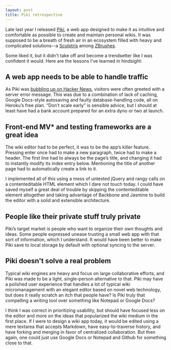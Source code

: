 ```yaml
---
layout: post
title: Piki retrospective
---
```


Late last year I released [Piki](http://piki.heroku.com), a web app designed to make it as intuitive and comfortable as possible to create and maintain personal wikis. It was supposed to be a breath of fresh air in an ecosystem filled with heavy and complicated solutions--a [Sculptris](/images/sculptris.png) among [ZBrushes](/images/zbrush.jpg).

Some liked it, but it didn't take off and become a trendsetter like I was confident it would. Here are the lessons I've learned in hindsight:

## A web app needs to be able to handle traffic 

As Piki was [bubbling up on Hacker News](https://news.ycombinator.com/item?id=4646665), visitors were often greeted with a server error message. This was due to a combination of lack of caching, Google Docs-style autosaving and faulty database-handling code, all on Heroku’s free plan. “Don’t scale early” is sensible advice, but I should at least have had a bank account prepared for an extra dyno or two at launch.

## Front-end MV* and testing frameworks are a great idea

The wiki editor had to be perfect, it was to be the app’s killer feature. Pressing enter once had to make a new paragraph, twice had to make a header. The first line had to always be the page’s title, and changing it had to instantly modify its index entry below. Mentioning the title of another page had to automatically create a link to it.

I implemented all of this using a mess of untested jQuery and rangy calls on a contenteditable HTML element which I dare not touch today. I could have saved myself a great deal of trouble by skipping the contenteditable element altogether and taking advantage of Backbone and Jasmine to build the editor with a solid and extensible architecture.

## People like their private stuff truly private

Piki’s target market is people who want to organize their own thoughts and ideas. Some people expressed unease trusting a small web app with that sort of information, which I understand. It would have been better to make Piki save to local storage by default with optional syncing to the server.

## Piki doesn't solve a real problem

Typical wiki engines are heavy and focus on large collaborative efforts, and Piki was made to be a light, single-person alternative to that. Piki may have a polished user experience that handles a lot of typical wiki micromanagement with an elegant editor based on novel web technology, but does it really scratch an itch that people have? Is Piki truly that compelling a writing tool over something like Notepad or Google Docs?

I think I was correct in prioritizing usability, but should have focused less on the editor and more on the ideas that popularized the wiki medium in the first place. If I were to design a wiki app today, it would be edited using a mere textarea that accepts Markdown, have easy-to-traverse history, and have forking and merging in favor of centralized collaboration. But then again, one could just use Google Docs or Notepad and Github for something close to that.
